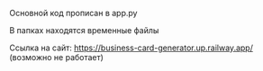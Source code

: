 Основной код прописан в app.py

В папках находятся временные файлы

Ссылка на сайт: https://business-card-generator.up.railway.app/
 (возможно не работает)
